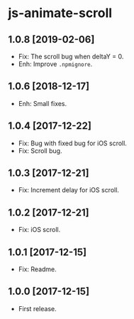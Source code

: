 js-animate-scroll
================

1.0.8 [2019-02-06]
------------------

- Fix: The scroll bug when deltaY = 0.
- Enh: Improve `.npmignore`.

1.0.6 [2018-12-17]
------------------

- Enh: Small fixes.

1.0.4 [2017-12-22]
------------------

- Fix: Bug with fixed bug for iOS scroll.
- Fix: Scroll bug.

1.0.3 [2017-12-21]
------------------

- Fix: Increment delay for iOS scroll.

1.0.2 [2017-12-21]
------------------

- Fix: iOS scroll.

1.0.1 [2017-12-15]
------------------

- Fix: Readme.

1.0.0 [2017-12-15]
------------------

- First release.
